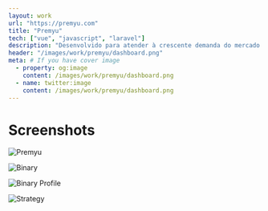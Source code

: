 ```yaml
---
layout: work
url: "https://premyu.com"
title: "Premyu"
tech: ["vue", "javascript", "laravel"]
description: "Desenvolvido para atender à crescente demanda do mercado por parte de empresas que buscam formas mais eficazes de marketing e promoção de projetos, produtos, serviços e campanhas de ICO's"
header: "/images/work/premyu/dashboard.png"
meta: # If you have cover image
  - property: og:image
    content: /images/work/premyu/dashboard.png
  - name: twitter:image
    content: /images/work/premyu/dashboard.png
---
```


# Screenshots

![Premyu](/images/work/premyu/login.png)

![Binary](/images/work/premyu/binary.png)

![Binary Profile](/images/work/premyu/binary_profile.png)

![Strategy](/images/work/premyu/strategy.png)
